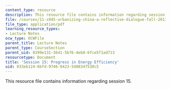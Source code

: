 ```yaml
---
content_type: resource
description: This resource file contains information regarding session 15.
file: /courses/11-s945-urbanizing-china-a-reflective-dialogue-fall-2013/033eb1246bfd974694235408347530c5_MIT11_S945F13_Session15.pdf
file_type: application/pdf
learning_resource_types:
- Lecture Notes
ocw_type: OCWFile
parent_title: Lecture Notes
parent_type: CourseSection
parent_uid: 8399e131-3641-5b76-deb8-6fce5f1ad713
resourcetype: Document
title: 'Session 15: Progress in Energy Efficiency'
uid: 033eb124-6bfd-9746-9423-5408347530c5
---
```

This resource file contains information regarding session 15.

